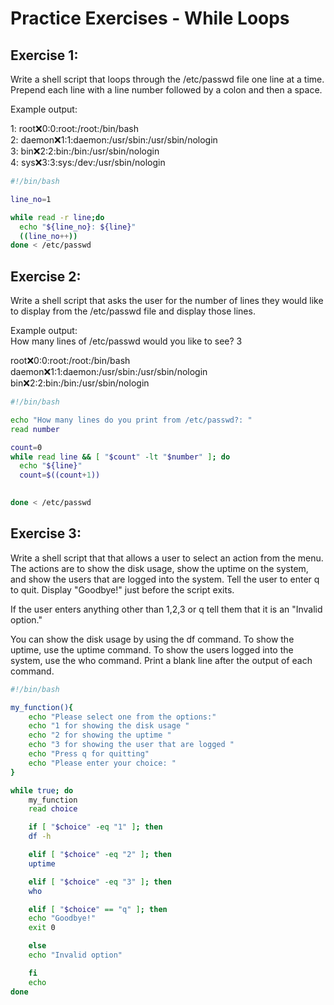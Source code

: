 # Practice Exercises - While Loops

## Exercise 1:
Write a shell script that loops through the /etc/passwd file one line at a time. Prepend each line
with a line number followed by a colon and then a space.

Example output:

1: root:x:0:0:root:/root:/bin/bash  
2: daemon:x:1:1:daemon:/usr/sbin:/usr/sbin/nologin  
3: bin:x:2:2:bin:/bin:/usr/sbin/nologin  
4: sys:x:3:3:sys:/dev:/usr/sbin/nologin

```sh
#!/bin/bash

line_no=1

while read -r line;do
  echo "${line_no}: ${line}"
  ((line_no++))
done < /etc/passwd

```
## Exercise 2:

Write a shell script that asks the user for the number of lines they would like to display from the /etc/passwd file and display those lines.

Example output:  
How many lines of /etc/passwd would you like to see? 3 

root:x:0:0:root:/root:/bin/bash  
daemon:x:1:1:daemon:/usr/sbin:/usr/sbin/nologin  
bin:x:2:2:bin:/bin:/usr/sbin/nologin  

```sh
#!/bin/bash

echo "How many lines do you print from /etc/passwd?: "
read number

count=0
while read line && [ "$count" -lt "$number" ]; do
  echo "${line}"
  count=$((count+1))
  

done < /etc/passwd
```

## Exercise 3:
Write a shell script that that allows a user to select an action from the menu. The actions are to show the disk usage, show the uptime on the system, and show the users that are logged into the system. Tell the user to enter q to quit. Display "Goodbye!" just before the script exits.

If the user enters anything other than 1​,​2,3 or q tell them that it is an "Invalid option."  

You can show the disk usage by using the d​f​ command. To show the uptime, use the u​ptime command. To show the users logged into the system, use the who​ command. Print a blank line after the output of each command.

```sh
#!/bin/bash

my_function(){
    echo "Please select one from the options:"
    echo "1 for showing the disk usage "
    echo "2 for showing the uptime "
    echo "3 for showing the user that are logged "
    echo "Press q for quitting"
    echo "Please enter your choice: "
}

while true; do
    my_function
    read choice 

    if [ "$choice" -eq "1" ]; then
    df -h

    elif [ "$choice" -eq "2" ]; then
    uptime

    elif [ "$choice" -eq "3" ]; then
    who

    elif [ "$choice" == "q" ]; then
    echo "Goodbye!"
    exit 0

    else 
    echo "Invalid option"

    fi
    echo
done
```